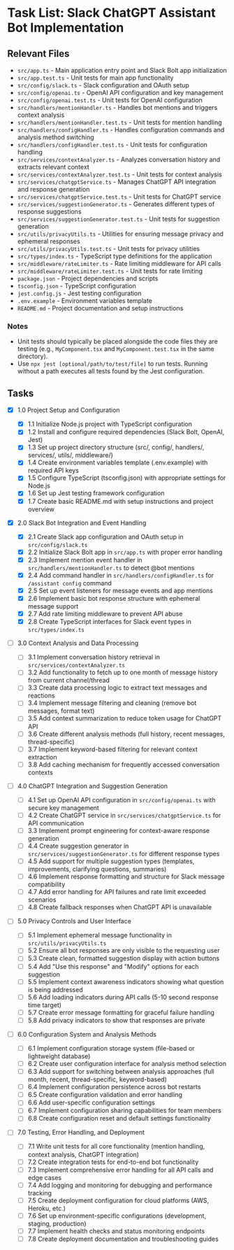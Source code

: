 # Task List: Slack ChatGPT Assistant Bot Implementation

## Relevant Files

- `src/app.ts` - Main application entry point and Slack Bolt app initialization
- `src/app.test.ts` - Unit tests for main app functionality
- `src/config/slack.ts` - Slack configuration and OAuth setup
- `src/config/openai.ts` - OpenAI API configuration and key management
- `src/config/openai.test.ts` - Unit tests for OpenAI configuration
- `src/handlers/mentionHandler.ts` - Handles bot mentions and triggers context analysis
- `src/handlers/mentionHandler.test.ts` - Unit tests for mention handling
- `src/handlers/configHandler.ts` - Handles configuration commands and analysis method switching
- `src/handlers/configHandler.test.ts` - Unit tests for configuration handling
- `src/services/contextAnalyzer.ts` - Analyzes conversation history and extracts relevant context
- `src/services/contextAnalyzer.test.ts` - Unit tests for context analysis
- `src/services/chatgptService.ts` - Manages ChatGPT API integration and response generation
- `src/services/chatgptService.test.ts` - Unit tests for ChatGPT service
- `src/services/suggestionGenerator.ts` - Generates different types of response suggestions
- `src/services/suggestionGenerator.test.ts` - Unit tests for suggestion generation
- `src/utils/privacyUtils.ts` - Utilities for ensuring message privacy and ephemeral responses
- `src/utils/privacyUtils.test.ts` - Unit tests for privacy utilities
- `src/types/index.ts` - TypeScript type definitions for the application
- `src/middleware/rateLimiter.ts` - Rate limiting middleware for API calls
- `src/middleware/rateLimiter.test.ts` - Unit tests for rate limiting
- `package.json` - Project dependencies and scripts
- `tsconfig.json` - TypeScript configuration
- `jest.config.js` - Jest testing configuration
- `.env.example` - Environment variables template
- `README.md` - Project documentation and setup instructions

### Notes

- Unit tests should typically be placed alongside the code files they are testing (e.g., `MyComponent.tsx` and `MyComponent.test.tsx` in the same directory).
- Use `npx jest [optional/path/to/test/file]` to run tests. Running without a path executes all tests found by the Jest configuration.

## Tasks

- [x] 1.0 Project Setup and Configuration

  - [x] 1.1 Initialize Node.js project with TypeScript configuration
  - [x] 1.2 Install and configure required dependencies (Slack Bolt, OpenAI, Jest)
  - [x] 1.3 Set up project directory structure (src/, config/, handlers/, services/, utils/, middleware/)
  - [x] 1.4 Create environment variables template (.env.example) with required API keys
  - [x] 1.5 Configure TypeScript (tsconfig.json) with appropriate settings for Node.js
  - [x] 1.6 Set up Jest testing framework configuration
  - [x] 1.7 Create basic README.md with setup instructions and project overview

- [x] 2.0 Slack Bot Integration and Event Handling

  - [x] 2.1 Create Slack app configuration and OAuth setup in `src/config/slack.ts`
  - [x] 2.2 Initialize Slack Bolt app in `src/app.ts` with proper error handling
  - [x] 2.3 Implement mention event handler in `src/handlers/mentionHandler.ts` to detect @bot mentions
  - [x] 2.4 Add command handler in `src/handlers/configHandler.ts` for `/assistant config` command
  - [x] 2.5 Set up event listeners for message events and app mentions
  - [x] 2.6 Implement basic bot response structure with ephemeral message support
  - [x] 2.7 Add rate limiting middleware to prevent API abuse
  - [x] 2.8 Create TypeScript interfaces for Slack event types in `src/types/index.ts`

- [ ] 3.0 Context Analysis and Data Processing

  - [ ] 3.1 Implement conversation history retrieval in `src/services/contextAnalyzer.ts`
  - [ ] 3.2 Add functionality to fetch up to one month of message history from current channel/thread
  - [ ] 3.3 Create data processing logic to extract text messages and reactions
  - [ ] 3.4 Implement message filtering and cleaning (remove bot messages, format text)
  - [ ] 3.5 Add context summarization to reduce token usage for ChatGPT API
  - [ ] 3.6 Create different analysis methods (full history, recent messages, thread-specific)
  - [ ] 3.7 Implement keyword-based filtering for relevant context extraction
  - [ ] 3.8 Add caching mechanism for frequently accessed conversation contexts

- [ ] 4.0 ChatGPT Integration and Suggestion Generation

  - [ ] 4.1 Set up OpenAI API configuration in `src/config/openai.ts` with secure key management
  - [ ] 4.2 Create ChatGPT service in `src/services/chatgptService.ts` for API communication
  - [ ] 3.3 Implement prompt engineering for context-aware response generation
  - [ ] 4.4 Create suggestion generator in `src/services/suggestionGenerator.ts` for different response types
  - [ ] 4.5 Add support for multiple suggestion types (templates, improvements, clarifying questions, summaries)
  - [ ] 4.6 Implement response formatting and structure for Slack message compatibility
  - [ ] 4.7 Add error handling for API failures and rate limit exceeded scenarios
  - [ ] 4.8 Create fallback responses when ChatGPT API is unavailable

- [ ] 5.0 Privacy Controls and User Interface

  - [ ] 5.1 Implement ephemeral message functionality in `src/utils/privacyUtils.ts`
  - [ ] 5.2 Ensure all bot responses are only visible to the requesting user
  - [ ] 5.3 Create clean, formatted suggestion display with action buttons
  - [ ] 5.4 Add "Use this response" and "Modify" options for each suggestion
  - [ ] 5.5 Implement context awareness indicators showing what question is being addressed
  - [ ] 5.6 Add loading indicators during API calls (5-10 second response time target)
  - [ ] 5.7 Create error message formatting for graceful failure handling
  - [ ] 5.8 Add privacy indicators to show that responses are private

- [ ] 6.0 Configuration System and Analysis Methods

  - [ ] 6.1 Implement configuration storage system (file-based or lightweight database)
  - [ ] 6.2 Create user configuration interface for analysis method selection
  - [ ] 6.3 Add support for switching between analysis approaches (full month, recent, thread-specific, keyword-based)
  - [ ] 6.4 Implement configuration persistence across bot restarts
  - [ ] 6.5 Create configuration validation and error handling
  - [ ] 6.6 Add user-specific configuration settings
  - [ ] 6.7 Implement configuration sharing capabilities for team members
  - [ ] 6.8 Create configuration reset and default settings functionality

- [ ] 7.0 Testing, Error Handling, and Deployment
  - [ ] 7.1 Write unit tests for all core functionality (mention handling, context analysis, ChatGPT integration)
  - [ ] 7.2 Create integration tests for end-to-end bot functionality
  - [ ] 7.3 Implement comprehensive error handling for all API calls and edge cases
  - [ ] 7.4 Add logging and monitoring for debugging and performance tracking
  - [ ] 7.5 Create deployment configuration for cloud platforms (AWS, Heroku, etc.)
  - [ ] 7.6 Set up environment-specific configurations (development, staging, production)
  - [ ] 7.7 Implement health checks and status monitoring endpoints
  - [ ] 7.8 Create deployment documentation and troubleshooting guides
